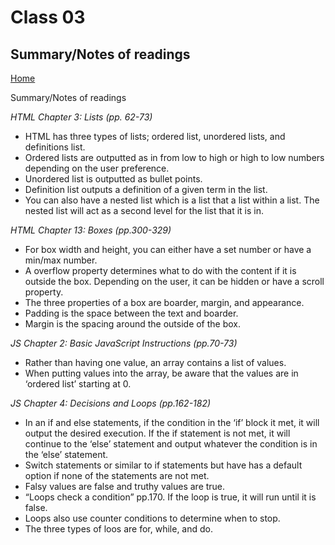 
# Class 03

## Summary/Notes of readings 

[Home](https://markjackson28.github.io/reading-notes/)

Summary/Notes of readings 

*HTML Chapter 3: Lists (pp. 62-73)*

- HTML has three types of lists; ordered list, unordered lists, and definitions list.
- Ordered lists are outputted as in from low to high or high to low numbers depending on the user preference. 
- Unordered list is outputted as bullet points.
- Definition list outputs a definition of a given term in the list. 
- You can also have a nested list which is a list that a list within a list. The nested list will act as a second level for the list that it is in.

*HTML Chapter 13: Boxes (pp.300-329)*

- For box width and height, you can either have a set number or have a min/max number.
- A overflow property determines what to do with the content if it is outside the box. Depending on the user, it can be hidden or have a scroll property. 
- The three properties of a box are boarder, margin, and appearance. 
- Padding is the space between the text and boarder.
- Margin is the spacing around the outside of the box. 

*JS Chapter 2: Basic JavaScript Instructions (pp.70-73)*

- Rather than having one value, an array contains a list of values.
- When putting values into the array, be aware that the values are in ‘ordered list’ starting at 0.

*JS Chapter 4: Decisions and Loops (pp.162-182)*

- In an if and else statements, if the condition in the ‘if’ block it met, it will output the desired execution. If the if statement is not met, it will continue to the ‘else’ statement and output whatever the condition is in the ‘else’ statement. 
- Switch statements or similar to if statements but have has a default option if none of the statements are not met. 
- Falsy values are false and truthy values are true.
- “Loops check a condition” pp.170. If the loop is true, it will run until it is false. 
-  Loops also use counter conditions to determine when to stop.
- The three types of loos are for, while, and do. 
